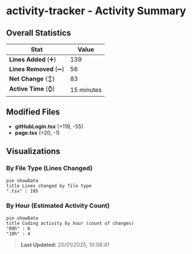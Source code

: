 # activity-tracker - Activity Summary 

## Overall Statistics

| Stat                   | Value                                                             |
| ---------------------- | ----------------------------------------------------------------- |
| **Lines Added** (➕)   | 139                                          |
| **Lines Removed** (➖) | 56                                        |
| **Net Change** (↕)    | 83                |
| **Active Time** (⌚)   | 15 minutes |


## Modified Files
- **gitHubLogin.tsx** (+119, -55)
- **page.tsx** (+20, -1)

## Visualizations

### By File Type (Lines Changed)

```mermaid
pie showData
title Lines changed by file type
".tsx" : 195
```

### By Hour (Estimated Activity Count)

```mermaid
pie showData
title Coding activity by hour (count of changes)
"09h" : 6
"10h" : 4
```


> **Last Updated:** 20/01/2025, 10:08:41